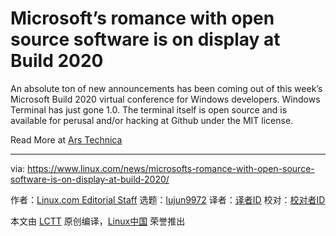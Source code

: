 [#]: collector: (lujun9972)
[#]: translator: ( )
[#]: reviewer: ( )
[#]: publisher: ( )
[#]: url: ( )
[#]: subject: (Microsoft’s romance with open source software is on display at Build 2020)
[#]: via: (https://www.linux.com/news/microsofts-romance-with-open-source-software-is-on-display-at-build-2020/)
[#]: author: (Linux.com Editorial Staff https://www.linux.com/author/linuxdotcom/)

Microsoft’s romance with open source software is on display at Build 2020
======

An absolute ton of new announcements has been coming out of this week’s Microsoft Build 2020 virtual conference for Windows developers. Windows Terminal has just gone 1.0. The terminal itself is open source and is available for perusal and/or hacking at Github under the MIT license.

Read More at [Ars Technica][1]

--------------------------------------------------------------------------------

via: https://www.linux.com/news/microsofts-romance-with-open-source-software-is-on-display-at-build-2020/

作者：[Linux.com Editorial Staff][a]
选题：[lujun9972][b]
译者：[译者ID](https://github.com/译者ID)
校对：[校对者ID](https://github.com/校对者ID)

本文由 [LCTT](https://github.com/LCTT/TranslateProject) 原创编译，[Linux中国](https://linux.cn/) 荣誉推出

[a]: https://www.linux.com/author/linuxdotcom/
[b]: https://github.com/lujun9972
[1]: https://arstechnica.com/gadgets/2020/05/microsofts-romance-with-open-source-software-on-display-at-build-2020/
